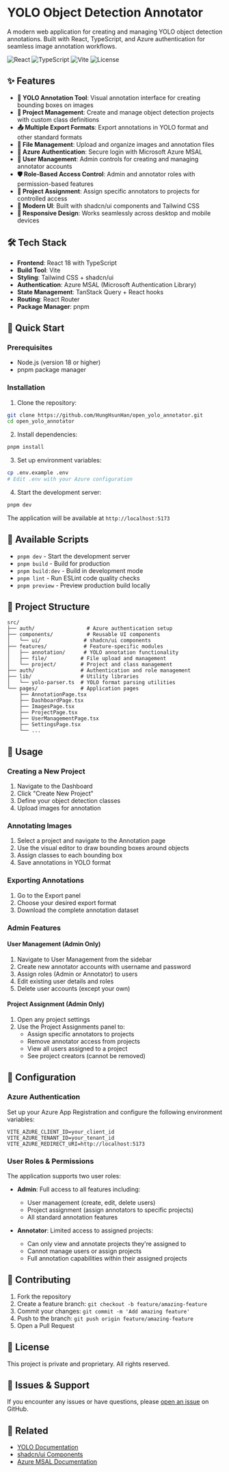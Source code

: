 # YOLO Object Detection Annotator

A modern web application for creating and managing YOLO object detection annotations. Built with React, TypeScript, and Azure authentication for seamless image annotation workflows.

![React](https://img.shields.io/badge/React-18.3.1-blue)
![TypeScript](https://img.shields.io/badge/TypeScript-5.5.3-blue)
![Vite](https://img.shields.io/badge/Vite-6.3.4-green)
![License](https://img.shields.io/badge/License-Private-red)

## ✨ Features

- **🎯 YOLO Annotation Tool**: Visual annotation interface for creating bounding boxes on images
- **📁 Project Management**: Create and manage object detection projects with custom class definitions
- **📤 Multiple Export Formats**: Export annotations in YOLO format and other standard formats
- **📂 File Management**: Upload and organize images and annotation files
- **🔐 Azure Authentication**: Secure login with Microsoft Azure MSAL
- **👥 User Management**: Admin controls for creating and managing annotator accounts
- **🛡️ Role-Based Access Control**: Admin and annotator roles with permission-based features
- **🎯 Project Assignment**: Assign specific annotators to projects for controlled access
- **🎨 Modern UI**: Built with shadcn/ui components and Tailwind CSS
- **📱 Responsive Design**: Works seamlessly across desktop and mobile devices

## 🛠️ Tech Stack

- **Frontend**: React 18 with TypeScript
- **Build Tool**: Vite
- **Styling**: Tailwind CSS + shadcn/ui
- **Authentication**: Azure MSAL (Microsoft Authentication Library)
- **State Management**: TanStack Query + React hooks
- **Routing**: React Router
- **Package Manager**: pnpm

## 🚀 Quick Start

### Prerequisites

- Node.js (version 18 or higher)
- pnpm package manager

### Installation

1. Clone the repository:
```bash
git clone https://github.com/HungHsunHan/open_yolo_annotator.git
cd open_yolo_annotator
```

2. Install dependencies:
```bash
pnpm install
```

3. Set up environment variables:
```bash
cp .env.example .env
# Edit .env with your Azure configuration
```

4. Start the development server:
```bash
pnpm dev
```

The application will be available at `http://localhost:5173`

## 📜 Available Scripts

- `pnpm dev` - Start the development server
- `pnpm build` - Build for production
- `pnpm build:dev` - Build in development mode
- `pnpm lint` - Run ESLint code quality checks
- `pnpm preview` - Preview production build locally

## 📁 Project Structure

```
src/
├── auth/                 # Azure authentication setup
├── components/           # Reusable UI components
│   └── ui/              # shadcn/ui components
├── features/            # Feature-specific modules
│   ├── annotation/      # YOLO annotation functionality
│   ├── file/           # File upload and management
│   └── project/        # Project and class management
├── auth/               # Authentication and role management
├── lib/                # Utility libraries
│   └── yolo-parser.ts  # YOLO format parsing utilities
└── pages/              # Application pages
    ├── AnnotationPage.tsx
    ├── DashboardPage.tsx
    ├── ImagesPage.tsx
    ├── ProjectPage.tsx
    ├── UserManagementPage.tsx
    ├── SettingsPage.tsx
    └── ...
```

## 🎯 Usage

### Creating a New Project

1. Navigate to the Dashboard
2. Click "Create New Project"
3. Define your object detection classes
4. Upload images for annotation

### Annotating Images

1. Select a project and navigate to the Annotation page
2. Use the visual editor to draw bounding boxes around objects
3. Assign classes to each bounding box
4. Save annotations in YOLO format

### Exporting Annotations

1. Go to the Export panel
2. Choose your desired export format
3. Download the complete annotation dataset

### Admin Features

#### User Management (Admin Only)
1. Navigate to User Management from the sidebar
2. Create new annotator accounts with username and password
3. Assign roles (Admin or Annotator) to users
4. Edit existing user details and roles
5. Delete user accounts (except your own)

#### Project Assignment (Admin Only)
1. Open any project settings
2. Use the Project Assignments panel to:
   - Assign specific annotators to projects
   - Remove annotator access from projects
   - View all users assigned to a project
   - See project creators (cannot be removed)

## 🔧 Configuration

### Azure Authentication

Set up your Azure App Registration and configure the following environment variables:

```env
VITE_AZURE_CLIENT_ID=your_client_id
VITE_AZURE_TENANT_ID=your_tenant_id
VITE_AZURE_REDIRECT_URI=http://localhost:5173
```

### User Roles & Permissions

The application supports two user roles:

- **Admin**: Full access to all features including:
  - User management (create, edit, delete users)
  - Project assignment (assign annotators to specific projects)
  - All standard annotation features
  
- **Annotator**: Limited access to assigned projects:
  - Can only view and annotate projects they're assigned to
  - Cannot manage users or assign projects
  - Full annotation capabilities within their assigned projects

## 🤝 Contributing

1. Fork the repository
2. Create a feature branch: `git checkout -b feature/amazing-feature`
3. Commit your changes: `git commit -m 'Add amazing feature'`
4. Push to the branch: `git push origin feature/amazing-feature`
5. Open a Pull Request

## 📄 License

This project is private and proprietary. All rights reserved.

## 🐛 Issues & Support

If you encounter any issues or have questions, please [open an issue](https://github.com/HungHsunHan/open_yolo_annotator/issues) on GitHub.

## 🔗 Related

- [YOLO Documentation](https://docs.ultralytics.com/)
- [shadcn/ui Components](https://ui.shadcn.com/)
- [Azure MSAL Documentation](https://docs.microsoft.com/en-us/azure/active-directory/develop/msal-overview)
